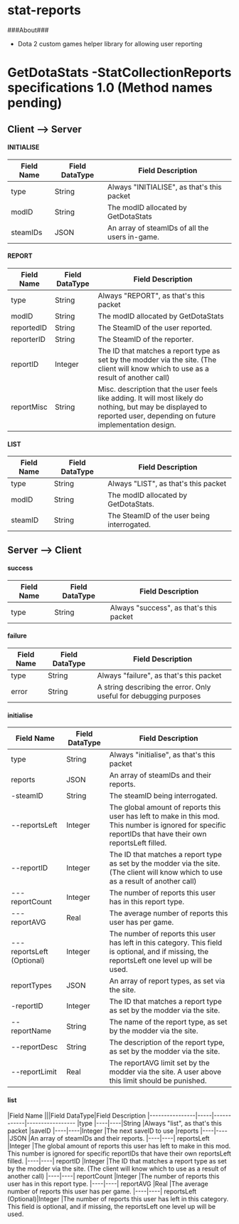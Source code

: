 stat-reports
============

###About###
 - Dota 2 custom games helper library for allowing user reporting

# GetDotaStats -StatCollectionReports specifications 1.0 (Method names pending) #

## Client --> Server ##

#### INITIALISE ####
|Field Name|Field DataType|Field Description
|----------|--------------|-----------------
|type      |String        |Always "INITIALISE", as that's this packet
|modID     |String        |The modID allocated by GetDotaStats
|steamIDs  |JSON          |An array of steamIDs of all the users in-game.

#### REPORT ####
|Field Name|Field DataType|Field Description
|----------|--------------|-----------------
|type      |String        |Always "REPORT", as that's this packet
|modID     |String        |The modID allocated by GetDotaStats
|reportedID|String        |The SteamID of the user reported.
|reporterID|String        |The SteamID of the reporter.
|reportID  |Integer       |The ID that matches a report type as set by the modder via the site. (The client will know which to use as a result of another call)
|reportMisc|String        |Misc. description that the user feels like adding. It will most likely do nothing, but may be displayed to reported user, depending on future implementation design.

#### LIST ####
|Field Name|Field DataType|Field Description
|----------|--------------|-----------------
|type      |String        |Always "LIST", as that's this packet
|modID     |String        |The modID allocated by GetDotaStats.
|steamID   |String        |The SteamID of the user being interrogated.

## Server --> Client ##

#### success ####
|Field Name|Field DataType|Field Description
|----------|--------------|-----------------
|type      |String        |Always "success", as that's this packet

#### failure ####
|Field Name|Field DataType|Field Description
|----------|--------------|-----------------
|type      |String        |Always "failure", as that's this packet
|error     |String        |A string describing the error. Only useful for debugging purposes

#### initialise ####
|Field Name      |Field DataType|Field Description
|----------------|--------------|-----------------
|type            |String        |Always "initialise", as that's this packet
|reports         |JSON          |An array of steamIDs and their reports.
| -steamID       |String        |The steamID being interrogated.
| --reportsLeft  |Integer       |The global amount of reports this user has left to make in this mod. This number is ignored for specific reportIDs that have their own reportsLeft filled.
| --reportID     |Integer       |The ID that matches a report type as set by the modder via the site. (The client will know which to use as a result of another call)
| ---reportCount |Integer       |The number of reports this user has in this report type.
| ---reportAVG   |Real          |The average number of reports this user has per game.
| ---reportsLeft (Optional)|Integer       |The number of reports this user has left in this category. This field is optional, and if missing, the reportsLeft one level up will be used.
|reportTypes     |JSON          |An array of report types, as set via the site.
| -reportID      |Integer       |The ID that matches a report type as set by the modder via the site.
| --reportName   |String        |The name of the report type, as set by the modder via the site.
| --reportDesc   |String        |The description of the report type, as set by the modder via the site.
| --reportLimit  |Real          |The reportAVG limit set by the modder via the site. A user above this limit should be punished.

#### list ####
|Field Name      |||Field DataType|Field Description
|----------------|-----|------------|-----------------
|type            |----|----|String       |Always "list", as that's this packet
|saveID          |----|----|Integer      |The next saveID to use
|reports         |----|----|JSON         |An array of steamIDs and their reports.
|----|----| reportsLeft    |Integer      |The global amount of reports this user has left to make in this mod. This number is ignored for specific reportIDs that have their own reportsLeft filled.
|----|----| reportID       |Integer      |The ID that matches a report type as set by the modder via the site. (The client will know which to use as a result of another call)
|----|----| reportCount    |Integer      |The number of reports this user has in this report type.
|----|----| reportAVG      |Real         |The average number of reports this user has per game.
|----|----| reportsLeft (Optional)|Integer       |The number of reports this user has left in this category. This field is optional, and if missing, the reportsLeft one level up will be used.
